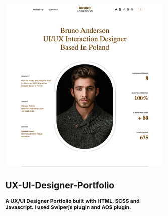 <img src="https://github.com/Signor1/UX-UI-Designer-Portfolio/blob/15e86da102dae0f334aac78a4b354a417c2ee976/Bruno%20Anderson%20_%20UX_UI%20Designer.png">


<h1>UX-UI-Designer-Portfolio </h1>
<h3>A UX/UI Designer Portfolio built with HTML, SCSS and Javascript. I used Swiperjs plugin and AOS plugin. </h3>
